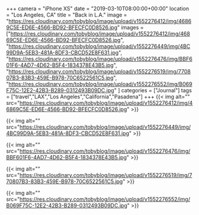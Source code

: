 +++
camera = "iPhone XS"
date = "2019-03-10T08:00:00+00:00"
location = "Los Angeles, CA"
title = "Back in L.A."
image = "https://res.cloudinary.com/tobyblog/image/upload/v1552276412/img/46869C5E-ED6E-4566-BD92-BFECFC0D8526.jpg"
images = ["https://res.cloudinary.com/tobyblog/image/upload/v1552276412/img/46869C5E-ED6E-4566-BD92-BFECFC0D8526.jpg",
"https://res.cloudinary.com/tobyblog/image/upload/v1552276449/img/4BC99D9A-5EB3-481A-8DF3-CBCD52E8F631.jpg",
"https://res.cloudinary.com/tobyblog/image/upload/v1552276476/img/BBF601F6-4AD7-4D62-B5F4-1834378E43B5.jpg",
"https://res.cloudinary.com/tobyblog/image/upload/v1552276519/img/770807B3-83B3-459E-B978-70C6522561C5.jpg",
"https://res.cloudinary.com/tobyblog/image/upload/v1552276552/img/B069F75C-12E2-42B3-B289-0312493B09DC.jpg"
]
categories = ["Journal"]
tags = ["travel","LAX","Los Angeles","California","Pasadena"]
+++
{{< img alt="" src="https://res.cloudinary.com/tobyblog/image/upload/v1552276412/img/46869C5E-ED6E-4566-BD92-BFECFC0D8526.jpg" >}}
<!--more-->

{{< img alt="" src="https://res.cloudinary.com/tobyblog/image/upload/v1552276449/img/4BC99D9A-5EB3-481A-8DF3-CBCD52E8F631.jpg" >}}

{{< img alt="" src="https://res.cloudinary.com/tobyblog/image/upload/v1552276476/img/BBF601F6-4AD7-4D62-B5F4-1834378E43B5.jpg" >}}

{{< img alt="" src="https://res.cloudinary.com/tobyblog/image/upload/v1552276519/img/770807B3-83B3-459E-B978-70C6522561C5.jpg" >}}

{{< img alt="" src="https://res.cloudinary.com/tobyblog/image/upload/v1552276552/img/B069F75C-12E2-42B3-B289-0312493B09DC.jpg" >}}